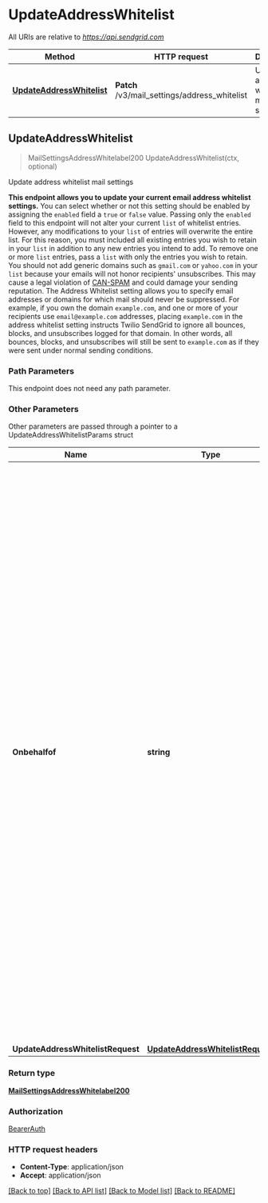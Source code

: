 # UpdateAddressWhitelist

All URIs are relative to *https://api.sendgrid.com*

Method | HTTP request | Description
------------- | ------------- | -------------
[**UpdateAddressWhitelist**](UpdateAddressWhitelist.md#UpdateAddressWhitelist) | **Patch** /v3/mail_settings/address_whitelist | Update address whitelist mail settings



## UpdateAddressWhitelist

> MailSettingsAddressWhitelabel200 UpdateAddressWhitelist(ctx, optional)

Update address whitelist mail settings

**This endpoint allows you to update your current email address whitelist settings.**  You can select whether or not this setting should be enabled by assigning the `enabled` field a `true` or `false` value.  Passing only the `enabled` field to this endpoint will not alter your current `list` of whitelist entries. However, any modifications to your `list` of entries will overwrite the entire list. For this reason, you must included all existing entries you wish to retain in your `list` in addition to any new entries you intend to add. To remove one or more `list` entries, pass a `list` with only the entries you wish to retain.  You should not add generic domains such as `gmail.com` or `yahoo.com`  in your `list` because your emails will not honor recipients' unsubscribes. This may cause a legal violation of [CAN-SPAM](https://sendgrid.com/docs/glossary/can-spam/) and could damage your sending reputation.  The Address Whitelist setting allows you to specify email addresses or domains for which mail should never be suppressed.  For example, if you own the domain `example.com`, and one or more of your recipients use `email@example.com` addresses, placing `example.com` in the address whitelist setting instructs Twilio SendGrid to ignore all bounces, blocks, and unsubscribes logged for that domain. In other words, all bounces, blocks, and unsubscribes will still be sent to `example.com` as if they were sent under normal sending conditions.

### Path Parameters

This endpoint does not need any path parameter.

### Other Parameters

Other parameters are passed through a pointer to a UpdateAddressWhitelistParams struct


Name | Type | Description
------------- | ------------- | -------------
**Onbehalfof** | **string** | The `on-behalf-of` header allows you to make API calls from a parent account on behalf of the parent's Subusers or customer accounts. You will use the parent account's API key when using this header. When making a call on behalf of a customer account, the property value should be \"account-id\" followed by the customer account's ID (e.g., `on-behalf-of: account-id <account-id>`). When making a call on behalf of a Subuser, the property value should be the Subuser's username (e.g., `on-behalf-of: <subuser-username>`). See [**On Behalf Of**](https://docs.sendgrid.com/api-reference/how-to-use-the-sendgrid-v3-api/on-behalf-of) for more information.
**UpdateAddressWhitelistRequest** | [**UpdateAddressWhitelistRequest**](UpdateAddressWhitelistRequest.md) | 

### Return type

[**MailSettingsAddressWhitelabel200**](MailSettingsAddressWhitelabel200.md)

### Authorization

[BearerAuth](../README.md#BearerAuth)

### HTTP request headers

- **Content-Type**: application/json
- **Accept**: application/json

[[Back to top]](#) [[Back to API list]](../README.md#documentation-for-api-endpoints)
[[Back to Model list]](../README.md#documentation-for-models)
[[Back to README]](../README.md)

